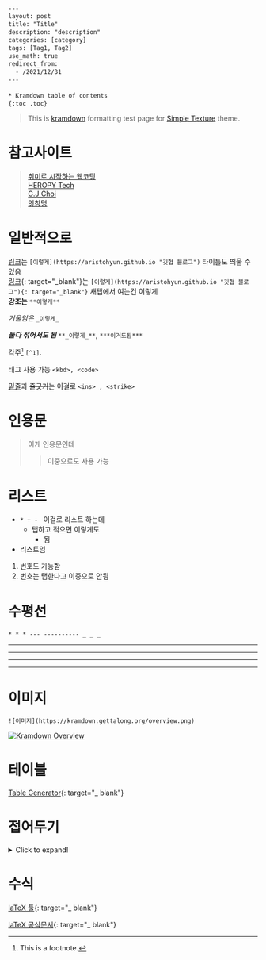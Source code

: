 ~~~
---
layout: post
title: "Title"
description: "description"
categories: [category]
tags: [Tag1, Tag2]
use_math: true
redirect_from:
  - /2021/12/31
---

* Kramdown table of contents
{:toc .toc} 
~~~

> This is [kramdown](https://kramdown.gettalong.org/) formatting test page for [Simple Texture](https://github.com/yizeng/jekyll-theme-simple-texture) theme.

# 참고사이트

> [취미로 시작하는 웹코딩](https://kilbong0508.tistory.com/303)        
> [HEROPY Tech](https://heropy.blog/2017/09/30/markdown/)                    
> [G.J Choi](http://gjchoi.github.io/env/Kramdown(%EB%A7%88%ED%81%AC%EB%8B%A4%EC%9A%B4)-%EC%82%AC%EC%9A%A9%EB%B2%95/)    
> [잇창명](https://eatchangmyeong.github.io/syntax/#fnref:fnrepeat:1)    


# 일반적으로

[링크](https://aristohyun.github.io "깃헙 블로그")는 `[이렇게](https://aristohyun.github.io "깃헙 블로그")` 타이틀도 띄울 수 있음    
[링크](https://aristohyun.github.io "깃헙 블로그"){: target="_blank"}는 `[이렇게](https://aristohyun.github.io "깃헙 블로그"){: target="_blank"}` 새탭에서 여는건 이렇게    
**강조는** `**이렇게**`

_기울임은_ `_이렇게_`

**_둘다 섞어서도 됨_**  `**_이렇게_**`, `***이거도됨***`

각주[^1] `[^1]`.

태그 사용 가능 `<kbd>, <code>`

<ins>밑줄</ins>과 <strike>줄긋기</strike>는 이걸로 `<ins> , <strike>`

# 인용문

> 이게 인용문인데
>
> > 이중으로도 사용 가능
>

# 리스트

* `* + - ` 이걸로 리스트 하는데
  + 탭하고 적으면 이렇게도
    - 됨
* 리스트임

1. 번호도 가능함
2. 번호는 탭한다고 이중으로 안됨


# 수평선
`* * * --- ---------- _ _ _`
* * *

---

_  _  _  _

---------------

# 이미지

`![이미지](https://kramdown.gettalong.org/overview.png)`

<a class="post-image" href="https://kramdown.gettalong.org/overview.png">
<img itemprop="image" data-src="https://kramdown.gettalong.org/overview.png" src="/assets/javascripts/unveil/loader.gif" alt="Kramdown Overview" />
</a>


# 테이블

[Table Generator](https://www.tablesgenerator.com/markdown_tables){: target="_ blank"}

# 접어두기

<details>
  <summary>Click to expand!</summary>
  
  ## Heading
  1. A numbered
  2. list
     * With some
     * Sub bullets
</details>

# 수식    
[laTeX 툴](https://www.codecogs.com/latex/eqneditor.php){: target="_ blank"}   

[laTeX 공식문서](https://docs.latexbase.com/symbols/){: target="_ blank"}  

[^1]: This is a footnote.
